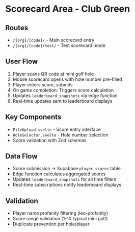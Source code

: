 # Scorecard Area - Club Green

## Routes
- `/[org]/[code]/` - Main scorecard entry
- `/[org]/[code]/test/` - Test scorecard mode

## User Flow
1. Player scans QR code at mini golf hole
2. Mobile scorecard opens with hole number pre-filled
3. Player enters score, submits
4. On game completion: Triggers score calculation
5. Updates `leaderboard_snapshots` via edge function
6. Real-time updates sent to leaderboard displays

## Key Components
- `FileUpload.svelte` - Score entry interface
- `HoleSelector.svelte` - Hole number selection
- Score validation with Zod schemas

## Data Flow
- Score submission → Supabase `player_scores` table
- Edge function calculates aggregated scores
- Updates `leaderboard_snapshots` for all time filters
- Real-time subscriptions notify leaderboard displays

## Validation
- Player name profanity filtering (leo-profanity)
- Score range validation (1-10 typical mini golf)
- Duplicate prevention per hole/player
